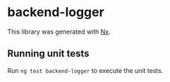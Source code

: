 # backend-logger

This library was generated with [Nx](https://nx.dev).

## Running unit tests

Run `ng test backend-logger` to execute the unit tests.
